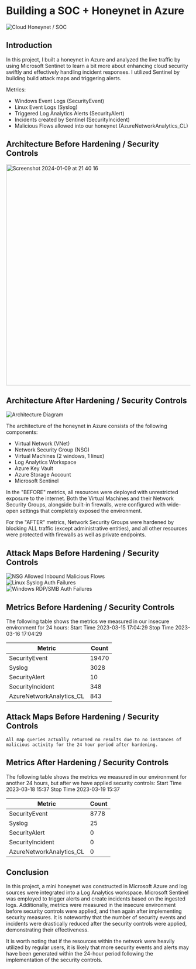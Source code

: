 # Building a SOC + Honeynet in Azure
![Cloud Honeynet / SOC](https://i.imgur.com/ZWxe03e.jpg)

## Introduction

In this project, I built a honeynet in Azure and analyzed the live traffic by using Microsoft Sentinet to learn a bit more about enhancing cloud security swiftly and effectively handling incident responses. I utilized Sentinel by building build attack maps and triggering alerts. 

Metrics:
- Windows Event Logs (SecurityEvent)
- Linux Event Logs (Syslog)
- Triggered Log Analytics Alerts (SecurityAlert)
- Incidents created by Sentinel (SecurityIncident)
- Malicious Flows allowed into our honeynet (AzureNetworkAnalytics_CL)

## Architecture Before Hardening / Security Controls
<img width="604" alt="Screenshot 2024-01-09 at 21 40 16" src="https://github.com/chrishernandez9/Cloud-SOC/assets/156137903/7095acf5-7501-4021-9009-16b4781cfaa5">

## Architecture After Hardening / Security Controls
![Architecture Diagram](https://i.imgur.com/YQNa9Pp.jpg)

The architecture of the honeynet in Azure consists of the following components:
- Virtual Network (VNet)
- Network Security Group (NSG)
- Virtual Machines (2 windows, 1 linux)
- Log Analytics Workspace
- Azure Key Vault
- Azure Storage Account
- Microsoft Sentinel

In the "BEFORE" metrics, all resources were deployed with unrestricted exposure to the internet. Both the Virtual Machines and their Network Security Groups, alongside built-in firewalls, were configured with wide-open settings that completely exposed the environment. 

For the "AFTER" metrics, Network Security Groups were hardened by blocking ALL traffic (except administrative entities), and all other resources were protected with firewalls as well as private endpoints.

## Attack Maps Before Hardening / Security Controls
![NSG Allowed Inbound Malicious Flows](https://i.imgur.com/1qvswSX.png)<br>
![Linux Syslog Auth Failures](https://i.imgur.com/G1YgZt6.png)<br>
![Windows RDP/SMB Auth Failures](https://i.imgur.com/ESr9Dlv.png)<br>

## Metrics Before Hardening / Security Controls

The following table shows the metrics we measured in our insecure environment for 24 hours:
Start Time 2023-03-15 17:04:29
Stop Time 2023-03-16 17:04:29

| Metric                   | Count
| ------------------------ | -----
| SecurityEvent            | 19470
| Syslog                   | 3028
| SecurityAlert            | 10
| SecurityIncident         | 348
| AzureNetworkAnalytics_CL | 843

## Attack Maps Before Hardening / Security Controls

```All map queries actually returned no results due to no instances of malicious activity for the 24 hour period after hardening.```

## Metrics After Hardening / Security Controls

The following table shows the metrics we measured in our environment for another 24 hours, but after we have applied security controls:
Start Time 2023-03-18 15:37
Stop Time	2023-03-19 15:37

| Metric                   | Count
| ------------------------ | -----
| SecurityEvent            | 8778
| Syslog                   | 25
| SecurityAlert            | 0
| SecurityIncident         | 0
| AzureNetworkAnalytics_CL | 0

## Conclusion

In this project, a mini honeynet was constructed in Microsoft Azure and log sources were integrated into a Log Analytics workspace. Microsoft Sentinel was employed to trigger alerts and create incidents based on the ingested logs. Additionally, metrics were measured in the insecure environment before security controls were applied, and then again after implementing security measures. It is noteworthy that the number of security events and incidents were drastically reduced after the security controls were applied, demonstrating their effectiveness.

It is worth noting that if the resources within the network were heavily utilized by regular users, it is likely that more security events and alerts may have been generated within the 24-hour period following the implementation of the security controls.
